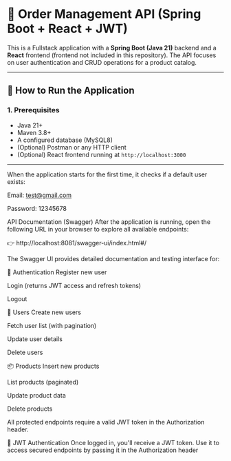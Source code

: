 

# 🛒 Order Management API (Spring Boot + React + JWT)

This is a Fullstack application with a **Spring Boot (Java 21)** backend and a **React** frontend (frontend not included in this repository). The API focuses on user authentication and CRUD operations for a product catalog.

---

## 🚀 How to Run the Application

### 1. Prerequisites
- Java 21+
- Maven 3.8+
- A configured database (MySQL8)
- (Optional) Postman or any HTTP client
- (Optional) React frontend running at `http://localhost:3000`

---
When the application starts for the first time, it checks if a default user exists:

Email: test@gmail.com

Password: 12345678

 API Documentation (Swagger)
After the application is running, open the following URL in your browser to explore all available endpoints:

👉 http://localhost:8081/swagger-ui/index.html#/

The Swagger UI provides detailed documentation and testing interface for:

🔐 Authentication
Register new user

Login (returns JWT access and refresh tokens)

Logout

👥 Users
Create new users

Fetch user list (with pagination)

Update user details

Delete users

📦 Products
Insert new products

List products (paginated)

Update product data

Delete products

All protected endpoints require a valid JWT token in the Authorization header.

🔐 JWT Authentication
Once logged in, you'll receive a JWT token. Use it to access secured endpoints by passing it in the Authorization header


